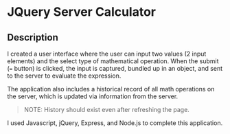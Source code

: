 # JQuery Server Calculator

## Description

I created a user interface where the user can input two values (2 input elements) and the select type of mathematical operation. When the submit (`=` button) is clicked, the input is captured, bundled up in an object, and sent to the server to evaluate the expression.

The application also includes a historical record of all math operations on the server, which is updated via information from the server.

> NOTE: History should exist even after refreshing the page.

I used Javascript, jQuery, Express, and Node.js to complete this application.
